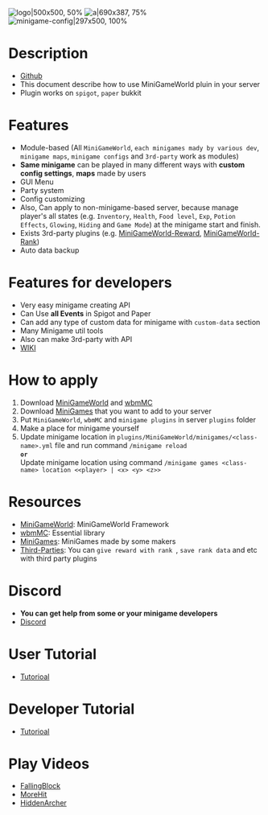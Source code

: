 ![logo|500x500, 50%](upload://pwKxQJCHeZrnSmAuzzSwjAn9xEr.png)
![a|690x387, 75%](upload://5by2HvY9OnbZMeIVF6iHa9h9asN.png)
![minigame-config|297x500, 100%](upload://j5e7TADUWo2PqrnxJfg92RRi5sn.png)



# Description
- [Github](https://github.com/MiniGameWorlds/MiniGameWorld)
- This document describe how to use MiniGameWorld pluin in your server
- Plugin works on `spigot`, `paper` bukkit



# Features
- Module-based (All `MiniGameWorld`, `each minigames mady by various dev`, `minigame maps`, `minigame configs` and `3rd-party` work as modules)
- **Same minigame** can be played in many different ways with **custom config settings**, **maps** made by users
- GUI Menu
- Party system
- Config customizing
- Also, Can apply to non-minigame-based server, because manage player's all states (e.g. `Inventory`, `Health`, `Food level`, `Exp`, `Potion Effects`, `Glowing`, `Hiding` and `Game Mode`) at the minigame start and finish.
- Exists 3rd-party plugins (e.g. [MiniGameWorld-Reward], [MiniGameWorld-Rank])
- Auto data backup

# Features for developers
- Very easy minigame creating API
- Can Use **all Events** in Spigot and Paper
- Can add any type of custom data for minigame with `custom-data` section
- Many Minigame util tools
- Also can make 3rd-party with API
- [WIKI](https://github.com/MiniGameWorlds/MiniGameWorld/blob/main/resources/userWiki/Home.md)



# How to apply
1. Download [MiniGameWorld] and [wbmMC]
2. Download [MiniGames] that you want to add to your server
3. Put `MiniGameWorld`, `wbmMC` and `minigame plugins` in server `plugins` folder
4. Make a place for minigame yourself
5. Update minigame location in `plugins/MiniGameWorld/minigames/<class-name>.yml` file and run command `/minigame reload`  
**`or`**  
Update minigame location using command `/minigame games <class-name> location <<player> | <x> <y> <z>>`  



# Resources
- [MiniGameWorld]: MiniGameWorld Framework
- [wbmMC]: Essential library
- [MiniGames]: MiniGames made by some makers
- [Third-Parties]: You can `give reward with rank `, `save rank data` and etc with third party plugins



# Discord
- __**You can get help from some or your minigame developers**__
- [Discord](https://discord.com/invite/fJbxSy2EjA)




# User Tutorial
- [Tutorioal](https://www.youtube.com/watch?v=sE0vaj0xM8Q)

# Developer Tutorial
- [Tutorioal](https://www.youtube.com/watch?v=ibilvmzcdzs&list=PLOyhTkb3nnYbBtEdS38nkIpyU8RM-pEZd&index=1)



# Play Videos
- [FallingBlock](https://www.youtube.com/watch?v=f6_GAp6FOVs)
- [MoreHit](https://www.youtube.com/watch?v=LhD347CTv2o)
- [HiddenArcher](https://www.youtube.com/watch?v=qgSD38AAc6A)



[MiniGameWorld]: https://github.com/MiniGameWorlds/MiniGameWorld/releases
[wbmMC]: https://github.com/worldbiomusic/wbmMC/releases
[MiniGames]: https://github.com/MiniGameWorlds/AllMiniGames
[Third-Parties]: https://github.com/MiniGameWorlds
[MiniGameWorld-Reward]: https://github.com/MiniGameWorlds/MiniGameWorld-Reward
[MiniGameWorld-Rank]: https://github.com/MiniGameWorlds/MiniGameWorld-Rank